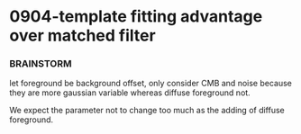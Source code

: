 # 0904-template fitting advantage over matched filter

### BRAINSTORM

let foreground be background offset, only consider CMB and noise because they are more gaussian variable whereas diffuse foreground not.&#x20;

We expect the parameter not to change too much as the adding of diffuse foreground.
